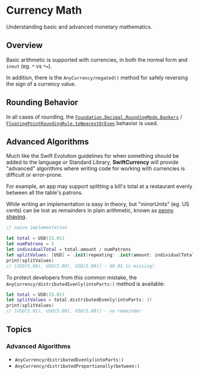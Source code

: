 # Currency Math

Understanding basic and advanced monetary mathematics.

## Overview

Basic arithmetic is supported with currencies, in both the normal form and `inout` (eg. `*` vs `*=`).

In addition, there is the ``AnyCurrency/negated()`` method for safely reversing the sign of a currency value.

## Rounding Behavior

In all cases of rounding, the [`Foundation.Decimal.RoundingMode.Bankers`](https://developer.apple.com/documentation/foundation/decimal/roundingmode/bankers) / [`FloatingPointRoundingRule.toNearestOrEven`](https://developer.apple.com/documentation/swift/floatingpointroundingrule/tonearestoreven) behavior is used.

## Advanced Algorithms

Much like the Swift Evolution guidelines for when something should be added to the language or Standard Library,
**SwiftCurrency** will provide "advanced" algorithms where writing code for working with currencies is difficult or error-prone.

For example, an app may support splitting a bill's total at a restaurant evenly between all the table's patrons.

While writing an implementation is easy in theory, but "minorUnits" (eg. US cents) can be lost as remainders in plain arithmetic, known as [penny shaving](https://en.wikipedia.org/wiki/Salami_slicing).

```swift
// naïve implementation

let total = USD(15.01)
let numPatrons = 3
let individualTotal = total.amount / numPatrons
let splitValues: [USD] = .init(repeating: .init(amount: individualTotal), count: numPatrons)
print(splitValues)
// [USD(5.00), USD(5.00), USD(5.00)] - $0.01 is missing!
```

To protect developers from this common mistake, the ``AnyCurrency/distributedEvenly(intoParts:)`` method is available:

```swift
let total = USD(15.01)
let splitValues = total.distributedEvenly(intoParts: 3)
print(splitValues)
// [USD(5.01), USD(5.00), USD(5.00)] - no remainder
```

## Topics

### Advanced Algorithms

- ``AnyCurrency/distributedEvenly(intoParts:)``
- ``AnyCurrency/distributedProportionally(between:)``
